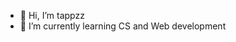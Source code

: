 - 👋 Hi, I’m tappzz
- 🌱 I’m currently learning CS and Web development


<!---
tappzz/tappzz is a ✨ special ✨ repository because its `README.md` (this file) appears on your GitHub profile.
You can click the Preview link to take a look at your changes.
--->
